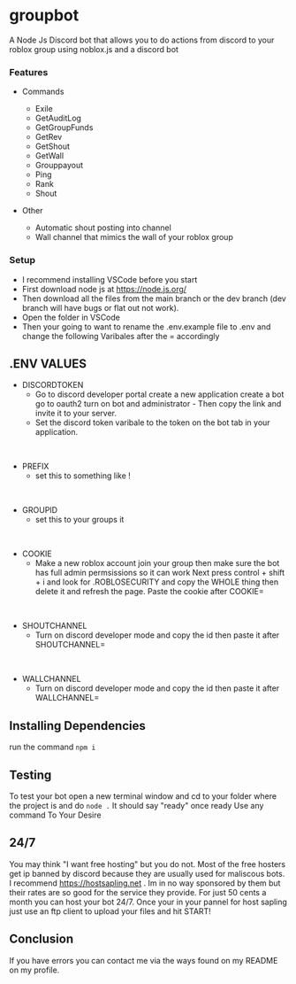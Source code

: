 # groupbot
A Node Js Discord bot that allows you to do actions from discord to your roblox group using noblox.js and a discord bot

### Features ###
- Commands
  - Exile
  - GetAuditLog
  - GetGroupFunds
  - GetRev
  - GetShout
  - GetWall
  - Grouppayout
  - Ping
  - Rank
  - Shout
  
 - Other
    - Automatic shout posting into channel
    - Wall channel that mimics the wall of your roblox group
  
  
 ### Setup ###
 - I recommend installing VSCode before you start
 - First download node js at https://node.js.org/
 - Then download all the files from the main branch or the dev branch (dev branch will have bugs or flat out not work).
 - Open the folder in VSCode
 - Then your going to want to rename the .env.example file to .env and change the following Varibales after the = accordingly 
 
 
 ## .ENV VALUES ##
 
 
 - DISCORDTOKEN
    - Go to discord developer portal create a new application create a bot go to oauth2 turn on bot and administrator - Then copy the link and invite it to your server.
    - Set the discord token varibale to the token on the bot tab in your application.
 
 <br>

 - PREFIX
    - set this to something like !
  
 <br>
 
 - GROUPID
    - set this to your groups it
  
 <br>
 
 - COOKIE
    - Make a new roblox account join your group then make sure the bot has full admin permsissions so it can work
    Next press control + shift + i and look for .ROBLOSECURITY and copy the WHOLE thing then delete it and refresh the page. Paste the cookie after COOKIE=
  
 <br>
 
 - SHOUTCHANNEL
    - Turn on discord developer mode and copy the id then paste it after SHOUTCHANNEL=
  
 <br>
 
 - WALLCHANNEL
    - Turn on discord developer mode and copy the id then paste it after WALLCHANNEL=
 
 ## Installing Dependencies ##
 run the command
 ```npm i```
 
 ## Testing ##
 To test your bot open a new terminal window and cd to your folder where the project is and do ```node .```
 It should say "ready" once ready
 Use any command To Your Desire
 
 ## 24/7 ##
 You may think "I want free hosting" but you do not. Most of the free hosters get ip banned by discord because they are usually used for maliscous bots.
 I recommend https://hostsapling.net . Im in no way sponsored by them but their rates are so good for the service they provide. For just 50 cents a month you can host your bot 24/7. Once your in your pannel for host sapling just use an ftp client to upload your files and hit START!

## Conclusion ##
 If you have errors you can contact me via the ways found on my README on my profile.
 
 

 
 
 
